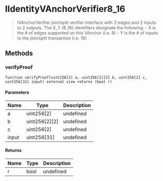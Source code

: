 # IIdentityVAnchorVerifier8_16



> IVAnchorVerifier join/split verifier interface with 2 edges and 2 inputs to 2 outputs. The X_Y (8_16) identifiers designate the following: - X is the # of edges supported on this VAnchor (i.e. 8) - Y is the # of inputs to the join/split transaction (i.e. 16)





## Methods

### verifyProof

```solidity
function verifyProof(uint256[2] a, uint256[2][2] b, uint256[2] c, uint256[31] input) external view returns (bool r)
```





#### Parameters

| Name | Type | Description |
|---|---|---|
| a | uint256[2] | undefined
| b | uint256[2][2] | undefined
| c | uint256[2] | undefined
| input | uint256[31] | undefined

#### Returns

| Name | Type | Description |
|---|---|---|
| r | bool | undefined




